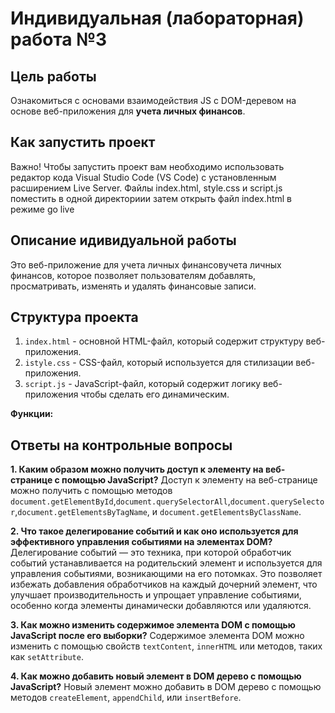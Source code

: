 # Индивидуальная (лабораторная) работа №3

## Цель работы
Ознакомиться с основами взаимодействия JS с DOM-деревом на основе веб-приложения для **учета личных финансов**.

## Как запустить проект
Важно! Чтобы запустить проект вам необходимо использовать редактор кода Visual Studio Code (VS Code) с установленным расширением Live Server. Файлы index.html, style.css и script.js поместить в одной директориии затем открыть файл index.html в режиме go live

## Описание идивидуальной работы
Это веб-приложение для учета личных финансовучета личных финансов, которое позволяет пользователям добавлять, просматривать, изменять и удалять финансовые записи.

## Структура проекта
1. `index.html` - основной HTML-файл, который содержит структуру веб-приложения. 
2. `istyle.css` - CSS-файл, который используется для стилизации веб-приложения.
3. `script.js` - JavaScript-файл, который содержит логику веб-приложения чтобы сделать его динамическим.

**Функции:**

## Ответы на контрольные вопросы
**1. Каким образом можно получить доступ к элементу на веб-странице с помощью JavaScript?**
Доступ к элементу на веб-странице можно получить с помощью методов `document.getElementById`,`document.querySelectorAll`,`document.querySelector`,`document.getElementsByTagName`, и `document.getElementsByClassName`.

**2. Что такое делегирование событий и как оно используется для эффективного управления событиями на элементах DOM?**
Делегирование событий — это техника, при которой обработчик событий устанавливается на родительский элемент и используется для управления событиями, возникающими на его потомках. Это позволяет избежать добавления обработчиков на каждый дочерний элемент, что улучшает производительность и упрощает управление событиями, особенно когда элементы динамически добавляются или удаляются.

**3. Как можно изменить содержимое элемента DOM с помощью JavaScript после его выборки?**
Содержимое элемента DOM можно изменить с помощью свойств `textContent`, `innerHTML` или методов, таких как `setAttribute`.

**4. Как можно добавить новый элемент в DOM дерево с помощью JavaScript?**
Новый элемент можно добавить в DOM дерево с помощью методов `createElement`, `appendChild`, или `insertBefore`.
